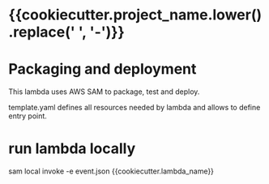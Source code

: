 # {{cookiecutter.project_name.lower().replace(' ', '-')}}

# Packaging and deployment

This lambda uses AWS SAM to package, test and deploy.

template.yaml defines all resources needed by lambda and allows to define entry point.


# run lambda locally
sam local invoke -e event.json {{cookiecutter.lambda_name}}
```